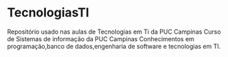 # TecnologiasTI
Repositório usado nas aulas de Tecnologias em Ti da PUC Campinas
Curso de Sistemas de informação da PUC Campinas
Conhecimentos em programação,banco de dados,engenharia de software e tecnologias em TI.
